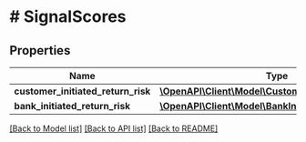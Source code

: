 # # SignalScores

## Properties

Name | Type | Description | Notes
------------ | ------------- | ------------- | -------------
**customer_initiated_return_risk** | [**\OpenAPI\Client\Model\CustomerInitiatedReturnRisk**](CustomerInitiatedReturnRisk.md) |  | [optional]
**bank_initiated_return_risk** | [**\OpenAPI\Client\Model\BankInitiatedReturnRisk**](BankInitiatedReturnRisk.md) |  | [optional]

[[Back to Model list]](../../README.md#models) [[Back to API list]](../../README.md#endpoints) [[Back to README]](../../README.md)
